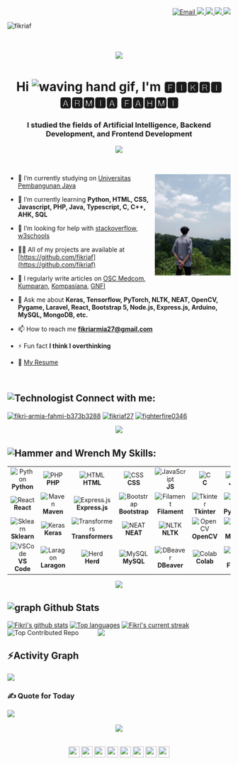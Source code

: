 <div align="right">
  <a href="mailto:fikriarmia27@gmail.com">
    <img src="https://img.shields.io/badge/Gmail-D14836?style=for-the-badge&logo=gmail&logoColor=white" alt="Email" />
  </a>
  <a href="https://osc.medcom.id/community/author/barayaroas@gmail.com" target="_blank">
    <img src="https://img.shields.io/badge/Blogger-FF5722?style=for-the-badge&logo=blogger&logoColor=white" target="_blank" />
  </a>
  <a href="https://linkedin.com/in/fikri-armia-fahmi-b373b3288" target="_blank">
    <img src="https://img.shields.io/badge/LinkedIn-0077B5?style=for-the-badge&logo=linkedin&logoColor=white" target="_blank" />
  </a>
  <a href="https://www.instagram.com/fikriaf27" target="_blank">
     <img src="https://img.shields.io/badge/Instagram-%23E4405F?style=for-the-badge&logo=Instagram&logoColor=white" target="_blank" />
  </a>
  <a href="https://discord.gg/fighterfire0346" target="_blank">
     <img src="https://img.shields.io/badge/Discord-%235865F2?style=for-the-badge&logo=discord&logoColor=white" target="_blank" />
  </a>
</div>
<p align="left"> <img src="https://komarev.com/ghpvc/?username=fikriaf&label=Profile%20views&color=0e75b6&style=flat" alt="fikriaf" /> </p>

<h1 align="center">
    <img src="https://readme-typing-svg.herokuapp.com/?font=Oswald&size=35&color=0712FFFF&center=true&vCenter=true&width=600&height=70&duration=5000&lines=Hi;+I'm+🅵🅸🅺🆁🅸+🅰🆁🅼🅸🅰+🅵🅰🅷🅼🅸;" />
</h1>
<h1 align="center">Hi <img src="https://user-images.githubusercontent.com/72663882/171687151-bb31c996-c9d2-49c8-b593-734946893b23.gif" alt="waving hand gif" aria-hidden="true" width="40" />, I'm 🅵🅸🅺🆁🅸 🅰🆁🅼🅸🅰 🅵🅰🅷🅼🅸</h1>
<h3 align="center">I studied the fields of Artificial Intelligence, Backend Development, and Frontend Development</h3>
<p align="center"><img src="https://user-images.githubusercontent.com/73097560/115834477-dbab4500-a447-11eb-908a-139a6edaec5c.gif"></p>
<p align="left"> <a href="https://twitter.com/" target="blank"><img src="https://img.shields.io/twitter/follow/?logo=twitter&style=for-the-badge" alt="" /></a> </p>

<img align="right" alt="MyPhoto" width="34%" src="fikri.jpg">

- 🔭 I’m currently studying on [Universitas Pembangunan Jaya](https://upj.ac.id/)

- 🌱 I’m currently learning **Python, HTML, CSS, Javascript, PHP, Java, Typescript, C, C++, AHK, SQL**

- 🤝 I’m looking for help with [stackoverflow](https://stackoverflow.com/), [w3schools](https://www.w3schools.com/)

- 👨‍💻 All of my projects are available at [https://github.com/fikriaf](https://github.com/fikriaf)

- 📝 I regularly write articles on [OSC Medcom](https://osc.medcom.id/community/author/barayaroas@gmail.com), [Kumparan](https://kumparan.com/fikri-af), [Kompasiana](https://www.kompasiana.com/fikri44264), [GNFI](https://www.goodnewsfromindonesia.id/u/fikriaf27)

- 💬 Ask me about **Keras, Tensorflow, PyTorch, NLTK, NEAT, OpenCV, Pygame, Laravel, React, Bootstrap 5, Node.js, Express.js, Arduino, MySQL, MongoDB, etc.**

- 📫 How to reach me **fikriarmia27@gmail.com**

- ⚡ Fun fact **I think I overthinking**

- 📝 [My Resume](https://github.com/fikriaf/fikriaf/blob/main/sources/CV_Fikri.pdf)

<br> 

## <img src="https://raw.githubusercontent.com/Tarikul-Islam-Anik/Animated-Fluent-Emojis/master/Emojis/People/Technologist.png" alt="Technologist" width="30" height="30" /> Connect with me:
<p align="left">
<a href="https://linkedin.com/in/fikri-armia-fahmi-b373b3288" target="blank"><img align="center" src="https://raw.githubusercontent.com/rahuldkjain/github-profile-readme-generator/master/src/images/icons/Social/linked-in-alt.svg" alt="fikri-armia-fahmi-b373b3288" height="30" width="40" /></a>
<a href="https://instagram.com/fikriaf27" target="blank"><img align="center" src="https://raw.githubusercontent.com/rahuldkjain/github-profile-readme-generator/master/src/images/icons/Social/instagram.svg" alt="fikriaf27" height="30" width="40" /></a>
<a href="https://discord.gg/fighterfire0346" target="blank"><img align="center" src="https://raw.githubusercontent.com/rahuldkjain/github-profile-readme-generator/master/src/images/icons/Social/discord.svg" alt="fighterfire0346" height="30" width="40" /></a>
</p>

<div align="center">
  <img src="https://user-images.githubusercontent.com/73097560/115834477-dbab4500-a447-11eb-908a-139a6edaec5c.gif">
</div>

## <img src="https://raw.githubusercontent.com/Tarikul-Islam-Anik/Animated-Fluent-Emojis/master/Emojis/Objects/Hammer%20and%20Wrench.png" alt="Hammer and Wrench" width="30" height="30" /> My Skills:

<table align="center">
  <tr>
    <td align="center" width="90">
      <img src="https://techstack-generator.vercel.app/python-icon.svg" width="45" height="45" alt="Python" />
      <br><strong>Python</strong>
    </td>
    <td align="center" width="90">
      <img src="https://skillicons.dev/icons?i=php" width="45" height="45" alt="PHP" />
      <br><strong>PHP</strong>
    </td>
    <td align="center" width="90">
      <img src="https://skillicons.dev/icons?i=html" width="45" height="45" alt="HTML" />
      <br><strong>HTML</strong>
    </td>
    <td align="center" width="90">
      <img src="https://skillicons.dev/icons?i=css" width="45" height="45" alt="CSS" />
      <br><strong>CSS</strong>
    </td>
    <td align="center" width="90">
      <img src="https://techstack-generator.vercel.app/js-icon.svg" width="45" height="45" alt="JavaScript" />
      <br><strong>JS</strong>
    </td>
    <td align="center" width="90">
      <img src="https://skillicons.dev/icons?i=c" width="45" height="45" alt="C" />
      <br><strong>C</strong>
    </td>
    <td align="center" width="90">
      <img src="https://techstack-generator.vercel.app/java-icon.svg" width="45" height="45" alt="Java" />
      <br><strong>Java</strong>
    </td>
    <td align="center" width="90">
      <img src="https://techstack-generator.vercel.app/ts-icon.svg" width="45" height="45" alt="TypeScript" />
      <br><strong>TypeScript</strong>
    </td>
    <td align="center" width="90">
      <img src="https://skillicons.dev/icons?i=laravel" width="45" height="45" alt="Laravel" />
      <br><strong>Laravel</strong>
    </td>
  </tr>
  <tr>
    <td align="center" width="90">
      <img src="https://techstack-generator.vercel.app/react-icon.svg" width="45" height="45" alt="React" />
      <br><strong>React</strong>
    </td>
    <td align="center" width="90">
      <img src="https://skillicons.dev/icons?i=maven" width="45" height="45" alt="Maven" />
      <br><strong>Maven</strong>
    </td>
    <td align="center" width="90">
      <img src="https://skillicons.dev/icons?i=express" width="45" height="45" alt="Express.js" />
      <br><strong>Express.js</strong>
    </td>
    <td align="center" width="90">
      <img src="https://skillicons.dev/icons?i=bootstrap" width="45" height="45" alt="Bootstrap" />
      <br><strong>Bootstrap</strong>
    </td>
    <td align="center" width="90">
      <img src="https://pbs.twimg.com/profile_images/1619675369333788674/FVauPXtT_400x400.jpg" width="45" height="45" alt="Filament" />
      <br><strong>Filament</strong>
    </td>
    <td align="center" width="90">
      <img src="https://i2.wp.com/iot4beginners.com/wp-content/uploads/2020/04/DxD1hLgUwAAo-Od.jpg?fit=375%2C422&ssl=1" width="45" height="45" alt="Tkinter" />
      <br><strong>Tkinter</strong>
    </td>
    <td align="center" width="90">
      <img src="https://user-images.githubusercontent.com/46412508/170405943-e75458ec-6cb4-462e-91ba-43c861a3d6cf.png" width="45" height="45" alt="Pygame" />
      <br><strong>Pygame</strong>
    </td>
    <td align="center" width="90">
      <img src="https://skillicons.dev/icons?i=tensorflow" width="45" height="45" alt="TensorFlow" />
      <br><strong>TensorFlow</strong>
    </td>
    <td align="center" width="90">
      <img src="https://skillicons.dev/icons?i=pytorch" width="45" height="45" alt="PyTorch" />
      <br><strong>PyTorch</strong>
    </td>
  </tr>
  <tr>
    <td align="center" width="90">
      <img src="https://skillicons.dev/icons?i=sklearn" width="45" height="45" alt="Sklearn" />
      <br><strong>Sklearn</strong>
    </td>
    <td align="center" width="90">
      <img src="https://upload.wikimedia.org/wikipedia/commons/thumb/a/ae/Keras_logo.svg/1200px-Keras_logo.svg.png" width="45" height="45" alt="Keras" />
      <br><strong>Keras</strong>
    </td>
    <td align="center" width="90">
      <img src="https://huggingface.co/front/assets/huggingface_logo-noborder.svg" width="45" height="45" alt="Transformers" />
      <br><strong>Transformers</strong>
    </td>
    <td align="center" width="90">
      <img src="https://cdn-icons-png.freepik.com/256/423/423066.png?semt=ais_hybrid" width="45" height="45" alt="NEAT" />
      <br><strong>NEAT</strong>
    </td>
    <td align="center" width="90">
      <img src="https://miro.medium.com/v2/resize:fit:592/1*YM2HXc7f4v02pZBEO8h-qw.png" width="45" height="45" alt="NLTK" />
      <br><strong>NLTK</strong>
    </td>
    <td align="center" width="90">
      <img src="https://skillicons.dev/icons?i=opencv" width="45" height="45" alt="OpenCV" />
      <br><strong>OpenCV</strong>
    </td>
    <td align="center" width="90">
      <img src="https://techstack-generator.vercel.app/mysql-icon.svg" width="45" height="45" alt="MySQL" />
      <br><strong>MySQL</strong>
    </td>
    <td align="center" width="90">
      <img src="https://skillicons.dev/icons?i=mongodb" width="45" height="45" alt="MongoDB" />
      <br><strong>MongoDB</strong>
    </td>
    <td align="center" width="90">
      <img src="https://upload.wikimedia.org/wikipedia/commons/thumb/4/4f/PhpMyAdmin_logo.svg/1200px-PhpMyAdmin_logo.svg.png" width="45" height="45" alt="phpMyAdmin" />
      <br><strong>phpMyAdmin</strong>
    </td>
</tr>
<tr>
    <td align="center" width="90">
      <img src="https://skillicons.dev/icons?i=vscode" width="45" height="45" alt="VSCode" />
      <br><strong>VS Code</strong>
    </td>
    <td align="center" width="90">
      <img src="https://cdn.worldvectorlogo.com/logos/laragon.svg" width="45" height="45" alt="Laragon" />
      <br><strong>Laragon</strong>
    </td>
    <td align="center" width="90">
      <img src="https://herd.laravel.com/images/appicon.png" width="45" height="45" alt="Herd" />
      <br><strong>Herd</strong>
    </td>
    <td align="center" width="90">
      <img src="https://skillicons.dev/icons?i=mysql" width="45" height="45" alt="MySQL" />
      <br><strong>MySQL</strong>
    </td>
    <td align="center" width="90">
      <img src="https://static-00.iconduck.com/assets.00/dbeaver-icon-2048x2026-kcj6pqth.png" width="45" height="45" alt="DBeaver" />
      <br><strong>DBeaver</strong>
    </td>
    <td align="center" width="90">
      <img src="https://img.icons8.com/?size=512&id=lOqoeP2Zy02f&format=png" width="45" height="45" alt="Colab" />
      <br><strong>Colab</strong>
    </td>
    <td align="center" width="90">
      <img src="https://skillicons.dev/icons?i=figma" width="45" height="45" alt="Figma" />
      <br><strong>Figma</strong>
    </td>
    <td align="center" width="90">
      <img src="https://images-eds-ssl.xboxlive.com/image?url=4rt9.lXDC4H_93laV1_eHHFT949fUipzkiFOBH3fAiZZUCdYojwUyX2aTonS1aIwMrx6NUIsHfUHSLzjGJFxxo4K81Ei7WzcnqEk8W.MgwbTd_YqcrKt3ED_2JioHRslZyvQSJ7Ptwb0.k9awp_ldXhvqCsS38auQNzE.3mKc9U-&format=source" width="45" height="45" alt="Canva" />
      <br><strong>Canva</strong>
    </td>
    <td align="center" width="90">
      <img src="https://skillicons.dev/icons?i=arduino" width="45" height="45" alt="Arduino" />
      <br><strong>Arduino</strong>
    </td>
  </tr>
</table>


<div align="center">
  <img src="https://user-images.githubusercontent.com/73097560/115834477-dbab4500-a447-11eb-908a-139a6edaec5c.gif">
</div>

## <img src="https://media.giphy.com/media/iY8CRBdQXODJSCERIr/giphy.gif" alt="graph" width="35" height="35" /> Github Stats
[![Fikri's github stats](https://bad-apple-github-readme.vercel.app/api?username=fikriaf&show_icons=true&count_private=true&line_height=20&icon_color=00b3ff&theme=blue-green&title_color=00b3ff)](#)
[![Top languages](https://github-readme-mwendwa.vercel.app/api/top-langs/?username=fikriaf&layout=compact&count_private=true&theme=blue-green&title_color=00b3ff)](#)
[![Fikri's current streak](https://streak-stats.demolab.com/?user=fikriaf&count_private=true&theme=blue-green&title_color=00b3ff)](#)
<img align="right" width="300" src="https://media.giphy.com/media/v1.Y2lkPTc5MGI3NjExaDR5NDRnYWRnNmllcXBpcXRoYXR4emM5Z3ZwNHo5MXQ5ZzhndW82dyZlcD12MV9zdGlja2Vyc19zZWFyY2gmY3Q9cw/e2KLC2swVkj7i/giphy.gif">
![Top Contributed Repo](https://github-contributor-stats.vercel.app/api?username=fikriaf&limit=3&theme=blue-green&combine_all_yearly_contributions=true)

## ⚡Activity Graph
<img align="center" src="https://github-readme-activity-graph.vercel.app/graph?username=fikriaf&theme=react-dark"/>

### ✍️ Quote for Today
![](https://quotes-github-readme.vercel.app/api?type=horizontal&theme=tokyonight)

<p align="center"><img src="https://user-images.githubusercontent.com/73097560/115834477-dbab4500-a447-11eb-908a-139a6edaec5c.gif"></p>

<p align="center" style="margin-top: 30px;">
    <img src="https://emojis.slackmojis.com/emojis/images/1450785773/250/mega.gif" width="25" height="25"/> 
    <img src="https://emojis.slackmojis.com/emojis/images/1578512858/7452/danceydoge.gif" width="25" height="25"/>
    <img src="https://emojis.slackmojis.com/emojis/images/1460579133/354/doom_look.gif" width="25" height="25"/>
    <img src="https://emojis.slackmojis.com/emojis/images/1460579188/357/doom_lost_soul.gif" width="25" height="25"/> 
    <img src="https://emojis.slackmojis.com/emojis/images/1598364417/10264/partykeanu.gif" width="25" height="25"/> 
    <img src="https://emojis.slackmojis.com/emojis/images/1450319445/43/mario.gif" width="25" height="25"/> 
    <img src="https://emojis.slackmojis.com/emojis/images/1450372448/149/sonic.gif" width="25" height="25"/> 
    <img src="https://emojis.slackmojis.com/emojis/images/1450458551/184/nyancat_big.gif" width="25" height="25"/> 
</p>
